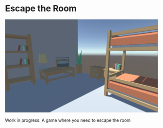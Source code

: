 # Escape the Room

![Demo Screen](demo_screen.png)

Work in progress. A game where you need to escape the room